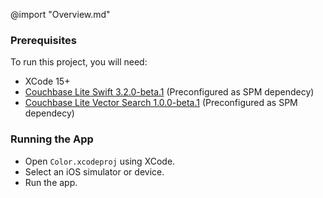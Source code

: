 @import "Overview.md"

### Prerequisites ###

To run this project, you will need:
* XCode 15+
* [Couchbase Lite Swift 3.2.0-beta.1](https://docs.couchbase.com/couchbase-lite/3.2/swift/gs-install.html) (Preconfigured as SPM dependecy)
* [Couchbase Lite Vector Search 1.0.0-beta.1](https://docs.couchbase.com/couchbase-lite/3.2/swift/gs-install.html#install-vector-search-extension) (Preconfigured as SPM dependecy)

### Running the App ###

* Open `Color.xcodeproj` using XCode.
* Select an iOS simulator or device.
* Run the app.
